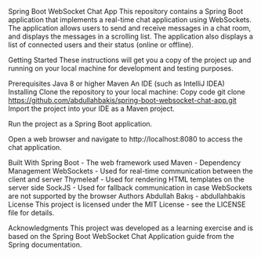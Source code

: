 Spring Boot WebSocket Chat App
This repository contains a Spring Boot application that implements a real-time chat application using WebSockets. The application allows users to send and receive messages in a chat room, and displays the messages in a scrolling list. The application also displays a list of connected users and their status (online or offline).

Getting Started
These instructions will get you a copy of the project up and running on your local machine for development and testing purposes.

Prerequisites
Java 8 or higher
Maven
An IDE (such as IntelliJ IDEA)
Installing
Clone the repository to your local machine:
Copy code
git clone https://github.com/abdullahbakis/spring-boot-websocket-chat-app.git
Import the project into your IDE as a Maven project.

Run the project as a Spring Boot application.

Open a web browser and navigate to http://localhost:8080 to access the chat application.

Built With
Spring Boot - The web framework used
Maven - Dependency Management
WebSockets - Used for real-time communication between the client and server
Thymeleaf - Used for rendering HTML templates on the server side
SockJS - Used for fallback communication in case WebSockets are not supported by the browser
Authors
Abdullah Bakış - abdullahbakis
License
This project is licensed under the MIT License - see the LICENSE file for details.

Acknowledgments
This project was developed as a learning exercise and is based on the Spring Boot WebSocket Chat Application guide from the Spring documentation.
